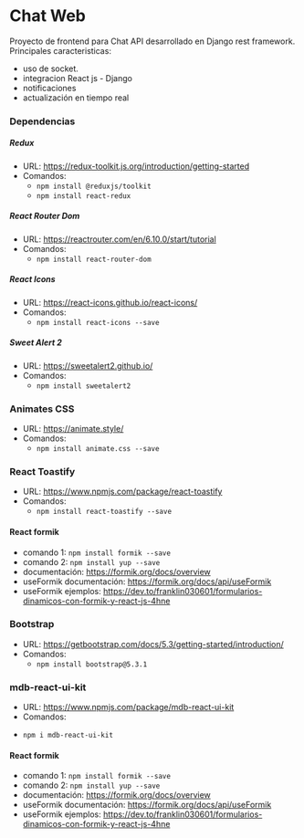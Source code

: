 # Chat Web

Proyecto de frontend para Chat API desarrollado en Django rest framework.
Principales caracteristicas:
* uso de socket.
* integracion React js - Django
* notificaciones
* actualización en tiempo real

### Dependencias
##### Redux
* URL: https://redux-toolkit.js.org/introduction/getting-started
* Comandos:
   - ```npm install @reduxjs/toolkit```
   - ```npm install react-redux```

##### React Router Dom
* URL: https://reactrouter.com/en/6.10.0/start/tutorial
* Comandos:
   - ```npm install react-router-dom```

##### React Icons
* URL: https://react-icons.github.io/react-icons/
* Comandos:
   - ```npm install react-icons --save```

##### Sweet Alert 2
* URL: https://sweetalert2.github.io/
* Comandos:
   - ```npm install sweetalert2```

### Animates CSS
* URL: https://animate.style/
* Comandos:
   - ```npm install animate.css --save```

### React Toastify
* URL: https://www.npmjs.com/package/react-toastify
* Comandos:
   - ```npm install react-toastify --save```

#### React formik
* comando 1: `npm install formik --save`
* comando 2: `npm install yup --save`
* documentación: https://formik.org/docs/overview
* useFormik documentación: https://formik.org/docs/api/useFormik
* useFormik ejemplos: https://dev.to/franklin030601/formularios-dinamicos-con-formik-y-react-js-4hne

### Bootstrap 
* URL: https://getbootstrap.com/docs/5.3/getting-started/introduction/
* Comandos: 
   - ```npm install bootstrap@5.3.1``` 

### mdb-react-ui-kit
* URL: https://www.npmjs.com/package/mdb-react-ui-kit
* Comandos: 
-  ```npm i mdb-react-ui-kit```

#### React formik
* comando 1: `npm install formik --save`
* comando 2: `npm install yup --save`
* documentación: https://formik.org/docs/overview
* useFormik documentación: https://formik.org/docs/api/useFormik
* useFormik ejemplos: https://dev.to/franklin030601/formularios-dinamicos-con-formik-y-react-js-4hne
